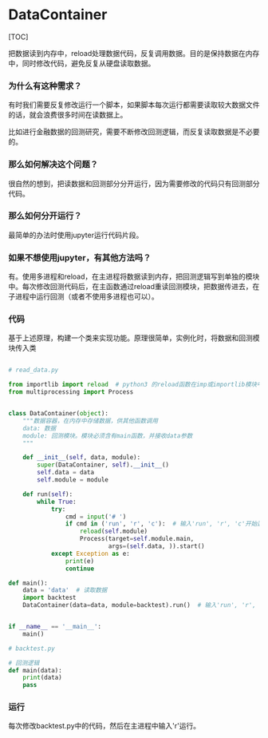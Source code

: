 # DataContainer

[TOC]

把数据读到内存中，reload处理数据代码，反复调用数据。目的是保持数据在内存中，同时修改代码，避免反复从硬盘读取数据。

### 为什么有这种需求？

有时我们需要反复修改运行一个脚本，如果脚本每次运行都需要读取较大数据文件的话，就会浪费很多时间在读数据上。

比如进行金融数据的回测研究，需要不断修改回测逻辑，而反复读取数据是不必要的。

### 那么如何解决这个问题？

很自然的想到，把读数据和回测部分分开运行，因为需要修改的代码只有回测部分代码。

### 那么如何分开运行？

最简单的办法时使用jupyter运行代码片段。

### 如果不想使用jupyter，有其他方法吗？

有。使用多进程和reload，在主进程将数据读到内存，把回测逻辑写到单独的模块中。每次修改回测代码后，在主函数通过reload重读回测模块，把数据传进去，在子进程中运行回测（或者不使用多进程也可以）。

### 代码

基于上述原理，构建一个类来实现功能。原理很简单，实例化时，将数据和回测模块传入类

```python

# read_data.py

from importlib import reload  # python3 的reload函数在imp或importlib模块中
from multiprocessing import Process


class DataContainer(object):
    """数据容器，在内存中存储数据，供其他函数调用
    data: 数据
    module: 回测模块。模块必须含有main函数，并接收data参数
    """

    def __init__(self, data, module):
        super(DataContainer, self).__init__()
        self.data = data
        self.module = module

    def run(self):
        while True:
            try:
                cmd = input('# ')
                if cmd in ('run', 'r', 'c'):  # 输入'run', 'r', 'c'开始运行回测
                    reload(self.module)
                    Process(target=self.module.main,
                            args=(self.data, )).start()
            except Exception as e:
                print(e)
                continue

def main():
    data = 'data'  # 读取数据
    import backtest
    DataContainer(data=data, module=backtest).run()  # 输入'run', 'r', 'c'开始运行回测


if __name__ == '__main__':
    main()

```

```python
# backtest.py

# 回测逻辑
def main(data):
    print(data)
    pass


```

### 运行

每次修改backtest.py中的代码，然后在主进程中输入'r'运行。

